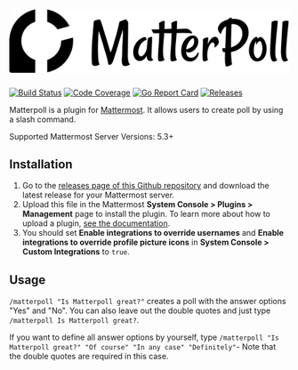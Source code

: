 # ![Matterpoll Logo](assets/logo.svg)

[![Build Status](https://img.shields.io/travis/com/matterpoll/matterpoll.svg)](https://travis-ci.com/matterpoll/matterpoll)
[![Code Coverage](https://img.shields.io/codecov/c/github/matterpoll/matterpoll.svg)](https://codecov.io/gh/matterpoll/matterpoll/branch/master)
[![Go Report Card](https://goreportcard.com/badge/github.com/matterpoll/matterpoll)](https://goreportcard.com/report/github.com/matterpoll/matterpoll)
[![Releases](https://img.shields.io/github/release/matterpoll/matterpoll.svg)](https://github.com/matterpoll/matterpoll/releases/latest)


Matterpoll is a plugin for [Mattermost](https://mattermost.com/). It allows users to create poll by using a slash command.

Supported Mattermost Server Versions: 5.3+

## Installation

1. Go to the [releases page of this Github repository](https://github.com/matterpoll/matterpoll/releases/latest) and download the latest release for your Mattermost server.
2. Upload this file in the Mattermost **System Console > Plugins > Management** page to install the plugin. To learn more about how to upload a plugin, [see the documentation](https://docs.mattermost.com/administration/plugins.html#plugin-uploads).
3. You should set **Enable integrations to override usernames** and **Enable integrations to override profile picture icons** in **System Console > Custom Integrations** to `true`.

## Usage

`/matterpoll "Is Matterpoll great?"` creates a poll with the answer options "Yes" and "No". You can also leave out the double quotes and just type `/matterpoll Is Matterpoll great?`.

If you want to define all answer options by yourself, type `/matterpoll "Is Matterpoll great?" "Of course" "In any case" "Definitely"`- Note that the double quotes are required in this case.
